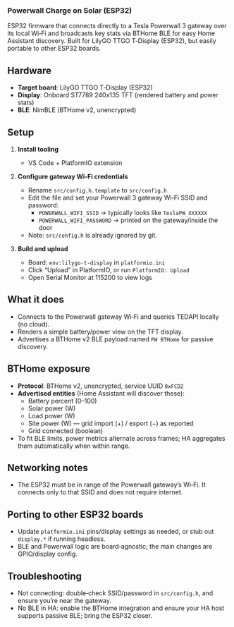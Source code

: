 ### Powerwall Charge on Solar (ESP32)

ESP32 firmware that connects directly to a Tesla Powerwall 3 gateway over its local Wi‑Fi and broadcasts key stats via BTHome BLE for easy Home Assistant discovery. Built for LilyGO TTGO T‑Display (ESP32), but easily portable to other ESP32 boards.

## Hardware
- **Target board**: LilyGO TTGO T‑Display (ESP32)
- **Display**: Onboard ST7789 240x135 TFT (rendered battery and power stats)
- **BLE**: NimBLE (BTHome v2, unencrypted)

## Setup
1) **Install tooling**
   - VS Code + PlatformIO extension

2) **Configure gateway Wi‑Fi credentials**
   - Rename `src/config.h.template` to `src/config.h`
   - Edit the file and set your Powerwall 3 gateway Wi‑Fi SSID and password:
     - `POWERWALL_WIFI_SSID` → typically looks like `TeslaPW_XXXXXX`
     - `POWERWALL_WIFI_PASSWORD` → printed on the gateway/inside the door
   - Note: `src/config.h` is already ignored by git.

3) **Build and upload**
   - Board: `env:lilygo-t-display` in `platformio.ini`
   - Click “Upload” in PlatformIO, or run `PlatformIO: Upload`
   - Open Serial Monitor at 115200 to view logs

## What it does
- Connects to the Powerwall gateway Wi‑Fi and queries TEDAPI locally (no cloud).
- Renders a simple battery/power view on the TFT display.
- Advertises a BTHome v2 BLE payload named `PW BTHome` for passive discovery.

## BTHome exposure
- **Protocol**: BTHome v2, unencrypted, service UUID `0xFCD2`
- **Advertised entities** (Home Assistant will discover these):
  - Battery percent (0–100)
  - Solar power (W)
  - Load power (W)
  - Site power (W) — grid import (+) / export (−) as reported
  - Grid connected (boolean)
- To fit BLE limits, power metrics alternate across frames; HA aggregates them automatically when within range.

## Networking notes
- The ESP32 must be in range of the Powerwall gateway’s Wi‑Fi. It connects only to that SSID and does not require internet.

## Porting to other ESP32 boards
- Update `platformio.ini` pins/display settings as needed, or stub out `display.*` if running headless.
- BLE and Powerwall logic are board‑agnostic; the main changes are GPIO/display config.

## Troubleshooting
- Not connecting: double‑check SSID/password in `src/config.h`, and ensure you’re near the gateway.
- No BLE in HA: enable the BTHome integration and ensure your HA host supports passive BLE; bring the ESP32 closer.
